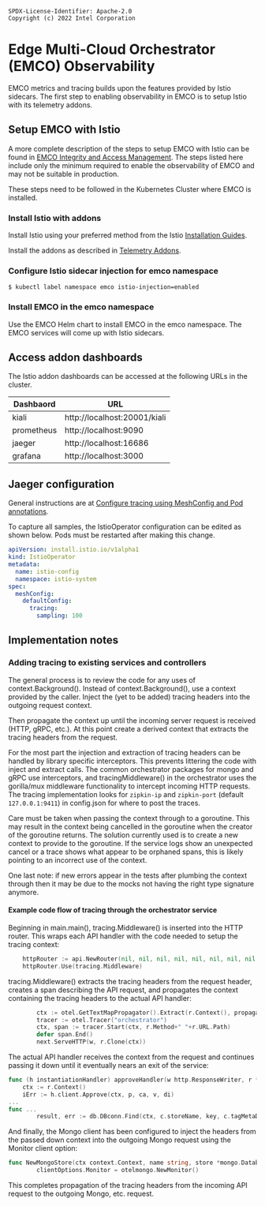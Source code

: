 ```
SPDX-License-Identifier: Apache-2.0
Copyright (c) 2022 Intel Corporation
```
# Edge Multi-Cloud Orchestrator (EMCO) Observability
EMCO metrics and tracing builds upon the features provided by Istio sidecars. The first step to enabling observability in EMCO is to setup Istio with its telemetry addons.

## Setup EMCO with Istio
A more complete description of the steps to setup EMCO with Istio can be found in [EMCO Integrity and Access Management](Emco_Integrity_Access_Management.md). The steps listed here include only the minimum required to enable the observability of EMCO and may not be suitable in production.

These steps need to be followed in the Kubernetes Cluster where EMCO is installed.

### Install Istio with addons
Install Istio using your preferred method from the Istio [Installation Guides](https://istio.io/latest/docs/setup/install/).

Install the addons as described in [Telemetry Addons](https://github.com/istio/istio/tree/master/samples/addons).

### Configure Istio sidecar injection for emco namespace
```shell
$ kubectl label namespace emco istio-injection=enabled
```

### Install EMCO in the emco namespace
Use the EMCO Helm chart to install EMCO in the emco namespace. The EMCO services will come up with Istio sidecars.

## Access addon dashboards
The Istio addon dashboards can be accessed at the following URLs in the cluster.

| Dashbaord  | URL                          |
| ---------- | ---------------------------- |
| kiali      | http://localhost:20001/kiali |
| prometheus | http://localhost:9090        |
| jaeger     | http://localhost:16686       |
| grafana    | http://localhost:3000        |

## Jaeger configuration
General instructions are at [Configure tracing using MeshConfig and Pod annotations](https://istio.io/latest/docs/tasks/observability/distributed-tracing/mesh-and-proxy-config/).

To capture all samples, the IstioOperator configuration can be edited as shown below. Pods must be restarted after making this change.
```yaml
apiVersion: install.istio.io/v1alpha1
kind: IstioOperator
metadata:
  name: istio-config
  namespace: istio-system
spec:
  meshConfig:
    defaultConfig:
      tracing:
        sampling: 100
```

## Implementation notes

### Adding tracing to existing services and controllers
The general process is to review the code for any uses of context.Background(). Instead of context.Background(), use a context provided by the caller. Inject the (yet to be added) tracing headers into the outgoing request context.

Then propagate the context up until the incoming server request is received (HTTP, gRPC, etc.). At this point create a derived context that extracts the tracing headers from the request.

For the most part the injection and extraction of tracing headers can be handled by library specific interceptors. This prevents littering the code with inject and extract calls. The common orchestrator packages for mongo and gRPC use interceptors, and tracingMiddleware() in the orchestrator uses the gorilla/mux middleware functionality to intercept incoming HTTP requests. The tracing implementation looks for `zipkin-ip` and `zipkin-port` (default `127.0.0.1:9411`) in config.json for where to post the traces.

Care must be taken when passing the context through to a goroutine. This may result in the context being cancelled in the goroutine when the creator of the goroutine returns. The solution currently used is to create a new context to provide to the goroutine. If the service logs show an unexpected cancel or a trace shows what appear to be orphaned spans, this is likely pointing to an incorrect use of the context.

One last note: if new errors appear in the tests after plumbing the context through then it may be due to the mocks not having the right type signature anymore.

#### Example code flow of tracing through the orchestrator service
Beginning in main.main(), tracing.Middleware() is inserted into the HTTP router. This wraps each API handler with the code needed to setup the tracing context:
```go
	httpRouter := api.NewRouter(nil, nil, nil, nil, nil, nil, nil, nil, nil, nil, nil, nil)
	httpRouter.Use(tracing.Middleware)
```

tracing.Middleware() extracts the tracing headers from the request header, creates a span describing the API request, and propagates the context containing the tracing headers to the actual API handler:
```go
		ctx := otel.GetTextMapPropagator().Extract(r.Context(), propagation.HeaderCarrier(r.Header))
		tracer := otel.Tracer("orchestrator")
		ctx, span := tracer.Start(ctx, r.Method+" "+r.URL.Path)
		defer span.End()
		next.ServeHTTP(w, r.Clone(ctx))
```

The actual API handler receives the context from the request and continues passing it down until it eventually nears an exit of the service:
```go
func (h instantiationHandler) approveHandler(w http.ResponseWriter, r *http.Request) {
	ctx := r.Context()
	iErr := h.client.Approve(ctx, p, ca, v, di)
...
func ...
        result, err := db.DBconn.Find(ctx, c.storeName, key, c.tagMetaData)
```

And finally, the Mongo client has been configured to inject the headers from the passed down context into the outgoing Mongo request using the Monitor client option:
```go
func NewMongoStore(ctx context.Context, name string, store *mongo.Database) (Store, error) {
		clientOptions.Monitor = otelmongo.NewMonitor()
```

This completes propagation of the tracing headers from the incoming API request to the outgoing Mongo, etc. request.
